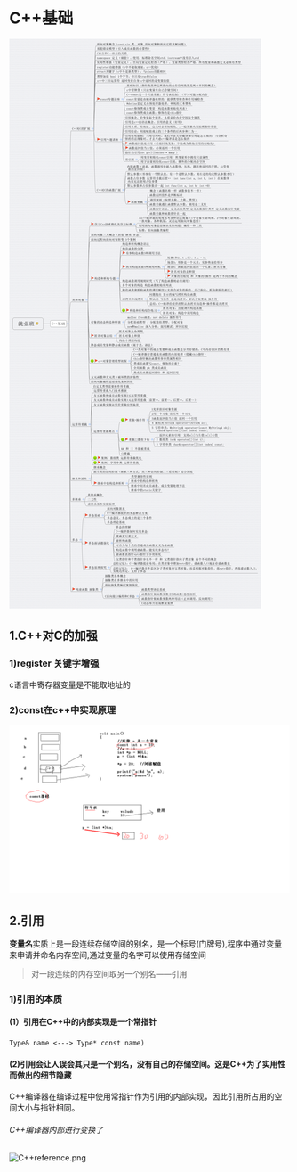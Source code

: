 # C++基础
![就业班第一阶段_C++基础课程_知识体系梳理.png](就业班第一阶段_C++基础课程_知识体系梳理.png)
## 1.C++对C的加强
### 1)register 关键字增强
c语言中寄存器变量是不能取地址的
### 2)const在c++中实现原理
![06_c++中const的符号表实现机制.bmp](day1/1.note/06_c++中const的符号表实现机制.bmp)
## 2.引用
**变量名**实质上是一段连续存储空间的别名，是一个标号(门牌号),程序中通过变量来申请并命名内存空间,通过变量的名字可以使用存储空间
> 对一段连续的内存空间取另一个别名——引用
### 1)引用的本质
#### (1）引用在C++中的内部实现是一个常指针
```Type& name <---> Type* const name)```

#### (2)引用会让人误会其只是一个别名，没有自己的存储空间。这是C++为了实用性而做出的细节隐藏
C++编译器在编译过程中使用常指针作为引用的内部实现，因此引用所占用的空间大小与指针相同。
###### C++编译器内部进行变换了
![C++reference.png](day1/2.code/1.g++/6.引用/2.引用做函数参数/C++reference.png)


